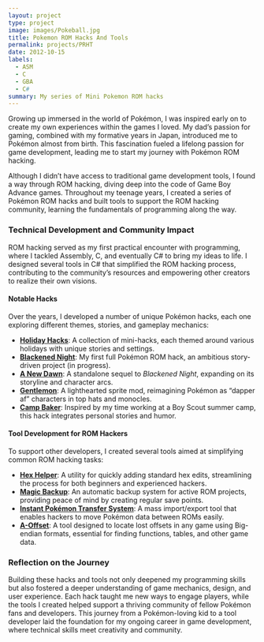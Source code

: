 ```yaml
---
layout: project
type: project
image: images/Pokeball.jpg
title: Pokemon ROM Hacks And Tools
permalink: projects/PRHT
date: 2012-10-15
labels:
  - ASM
  - C
  - GBA
  - C#
summary: My series of Mini Pokemon ROM hacks
---
```


Growing up immersed in the world of Pokémon, I was inspired early on to create my own experiences within the games I loved. My dad’s passion for gaming, combined with my formative years in Japan, introduced me to Pokémon almost from birth. This fascination fueled a lifelong passion for game development, leading me to start my journey with Pokémon ROM hacking.

Although I didn’t have access to traditional game development tools, I found a way through ROM hacking, diving deep into the code of Game Boy Advance games. Throughout my teenage years, I created a series of Pokémon ROM hacks and built tools to support the ROM hacking community, learning the fundamentals of programming along the way.

### Technical Development and Community Impact
ROM hacking served as my first practical encounter with programming, where I tackled Assembly, C, and eventually C# to bring my ideas to life. I designed several tools in C# that simplified the ROM hacking process, contributing to the community’s resources and empowering other creators to realize their own visions.

#### Notable Hacks
Over the years, I developed a number of unique Pokémon hacks, each one exploring different themes, stories, and gameplay mechanics:
- **[Holiday Hacks](https://www.pokecommunity.com/showthread.php?t=339585)**: A collection of mini-hacks, each themed around various holidays with unique stories and settings.
- **[Blackened Night](https://www.pokecommunity.com/showthread.php?t=302424)**: My first full Pokémon ROM hack, an ambitious story-driven project (in progress).
- **[A New Dawn](https://www.pokecommunity.com/showthread.php?t=359943)**: A standalone sequel to *Blackened Night*, expanding on its storyline and character arcs.
- **[Gentlemon](https://www.pokecommunity.com/showthread.php?t=368132)**: A lighthearted sprite mod, reimagining Pokémon as “dapper af” characters in top hats and monocles.
- **[Camp Baker](https://www.pokecommunity.com/showthread.php?t=321555)**: Inspired by my time working at a Boy Scout summer camp, this hack integrates personal stories and humor.

#### Tool Development for ROM Hackers
To support other developers, I created several tools aimed at simplifying common ROM hacking tasks:
- **[Hex Helper](https://www.pokecommunity.com/showthread.php?t=338884)**: A utility for quickly adding standard hex edits, streamlining the process for both beginners and experienced hackers.
- **[Magic Backup](https://www.pokecommunity.com/showthread.php?t=388547)**: An automatic backup system for active ROM projects, providing peace of mind by creating regular save points.
- **[Instant Pokémon Transfer System](https://www.pokecommunity.com/showthread.php?t=361135)**: A mass import/export tool that enables hackers to move Pokémon data between ROMs easily.
- **[A-Offset](https://www.pokecommunity.com/showthread.php?t=347441)**: A tool designed to locate lost offsets in any game using Big-endian formats, essential for finding functions, tables, and other game data.

### Reflection on the Journey
Building these hacks and tools not only deepened my programming skills but also fostered a deeper understanding of game mechanics, design, and user experience. Each hack taught me new ways to engage players, while the tools I created helped support a thriving community of fellow Pokémon fans and developers. This journey from a Pokémon-loving kid to a tool developer laid the foundation for my ongoing career in game development, where technical skills meet creativity and community.

